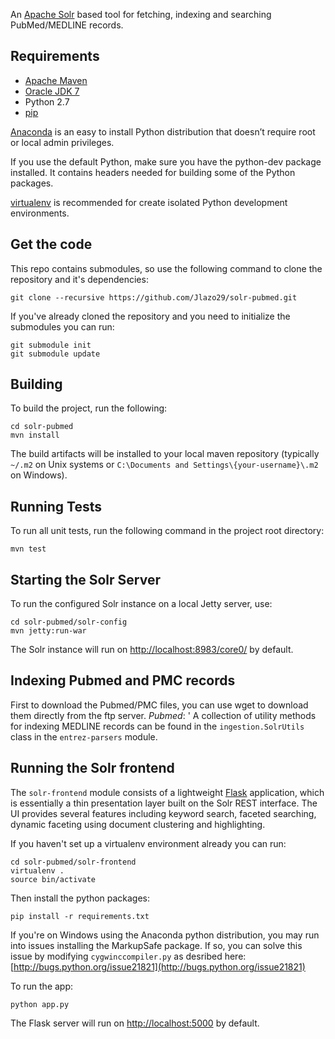 An [Apache Solr](http://lucene.apache.org/solr/) based tool for fetching, indexing and searching PubMed/MEDLINE records.

Requirements
---------
* [Apache Maven](http://maven.apache.org/download.cgi)
* [Oracle JDK 7](http://www.oracle.com/technetwork/java/javase/downloads/jdk7-downloads-1880260.html)
* Python 2.7
* [pip](https://pip.pypa.io/en/latest/index.html)

[Anaconda](https://store.continuum.io/cshop/anaconda/) is an easy to install Python distribution that doesn’t require root or local admin privileges.

If you use the default Python, make sure you have the python-dev package installed. It contains headers needed for building some of the Python packages.

[virtualenv](https://virtualenv.pypa.io/en/latest/) is recommended for create isolated Python development environments.

Get the code
------------
This repo contains submodules, so use the following command to clone the repository and it's dependencies:

    git clone --recursive https://github.com/Jlazo29/solr-pubmed.git
    
If you've already cloned the repository and you need to initialize the submodules you can run:

    git submodule init
    git submodule update

Building
---------
To build the project, run the following: 

    cd solr-pubmed
    mvn install
    
The build artifacts will be installed to your local maven repository (typically `~/.m2` on Unix systems or `C:\Documents and Settings\{your-username}\.m2` on Windows). 

Running Tests
-------------
To run all unit tests, run the following command in the project root directory:

    mvn test

Starting the Solr Server
-------------
To run the configured Solr instance on a local Jetty server, use:

    cd solr-pubmed/solr-config
    mvn jetty:run-war

The Solr instance will run on [http://localhost:8983/core0/](http://localhost:8983/core0/) by default.

Indexing Pubmed and PMC records
-------------
First to download the Pubmed/PMC files, you can use wget to download them directly from the ftp server.
*Pubmed*: '
A collection of utility methods for indexing MEDLINE records can be found in the `ingestion.SolrUtils` class in the `entrez-parsers` module.

Running the Solr frontend
-------------
The `solr-frontend` module consists of a lightweight [Flask](http://flask.pocoo.org/) application, which is essentially a thin presentation layer built on the Solr REST interface. The UI provides several features including keyword search, faceted searching, dynamic faceting using document clustering and highlighting. 

If you haven't set up a virtualenv environment already you can run:

    cd solr-pubmed/solr-frontend
    virtualenv .
    source bin/activate
    
Then install the python packages:

    pip install -r requirements.txt
    
If you're on Windows using the Anaconda python distribution, you may run into issues installing the MarkupSafe package. If so, you can solve this issue by modifying `cygwinccompiler.py` as desribed here: [http://bugs.python.org/issue21821](http://bugs.python.org/issue21821)

To run the app:

    python app.py

The Flask server will run on [http://localhost:5000](http://localhost:5000) by default.
